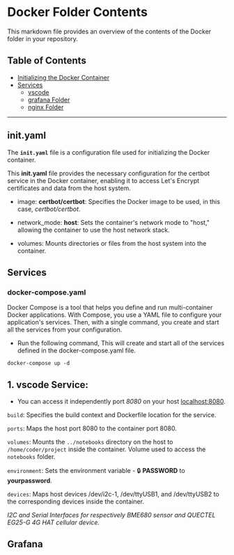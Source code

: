 # Docker Folder Contents

This markdown file provides an overview of the contents of the Docker folder in your repository.

## Table of Contents

- [Initializing the Docker Container](#inityaml)
- [Services](#Services)
  - [vscode ](#1-vscode-service)
  - [grafana Folder](#grafana-folder)
  - [nginx Folder](#nginx-folder)
  
---

## init.yaml
The **`init.yaml`** file is a configuration file used for initializing the Docker container.

This **init.yaml** file provides the necessary configuration for the certbot service in the Docker container, enabling it to access Let's Encrypt certificates and data from the host system.

- image: **certbot/certbot**: Specifies the Docker image to be used, in this case, *certbot/certbot*.

- network_mode: **host**: Sets the container's network mode to "host," allowing the container to use the host network stack.

- volumes: Mounts directories or files from the host system into the container.

## Services
### docker-compose.yaml 

Docker Compose is a tool that helps you define and run multi-container Docker applications. With Compose, you use a YAML file to configure your application's services. Then, with a single command, you create and start all the services from your configuration.


- Run the following command, This will create and start all of the services defined in the docker-compose.yaml file.

`docker-compose up -d`

## 1. vscode Service:

* You can access it independently port *8080* on your host [localhost:8080](http://localhost:8080).

`build`: Specifies the build context and Dockerfile location for the service.

`ports`: Maps the host port 8080 to the container port 8080.

`volumes`: Mounts the `../notebooks` directory on the host to `/home/coder/project` inside the container. Volume used to access the `notebooks` folder.

`environment`: Sets the environment variable 
             - :lock: **PASSWORD** to **yourpassword**.

`devices`: Maps host devices /dev/i2c-1, /dev/ttyUSB1, and /dev/ttyUSB2 to the corresponding devices inside the container.

*I2C and Serial Interfaces for respectively BME680 sensor and QUECTEL EG25-G 4G HAT cellular device.*


## Grafana



